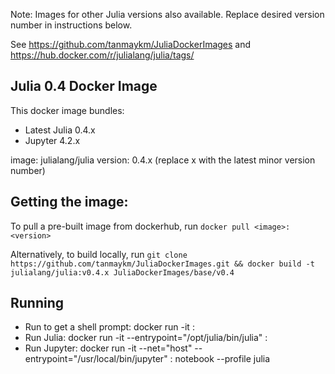 Note: Images for other Julia versions also available. Replace desired version number in instructions below.

See <https://github.com/tanmaykm/JuliaDockerImages> and <https://hub.docker.com/r/julialang/julia/tags/>

## Julia 0.4 Docker Image

This docker image bundles: 
- Latest Julia 0.4.x
- Jupyter 4.2.x

image: julialang/julia
version: 0.4.x (replace x with the latest minor version number)

## Getting the image:

To pull a pre-built image from dockerhub, run `docker pull <image>:<version>`

Alternatively, to build locally, run `git clone https://github.com/tanmaykm/JuliaDockerImages.git && docker build -t julialang/julia:v0.4.x JuliaDockerImages/base/v0.4`

## Running

- Run to get a shell prompt: docker run -it <image>:<version>
- Run Julia: docker run -it --entrypoint="/opt/julia/bin/julia" <image>:<version>
- Run Jupyter: docker run -it --net="host" --entrypoint="/usr/local/bin/jupyter" <image>:<version> notebook --profile julia
